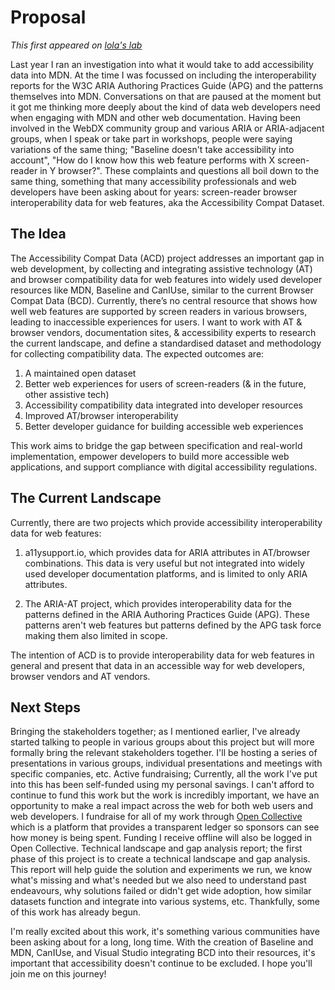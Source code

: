 # Proposal

*This first appeared on [lola's lab](https://lolaslab.co/blog/2025/accessibility-compat-data)*

Last year I ran an investigation into what it would take to add accessibility data into MDN. At the time I was focussed on including the interoperability reports for the W3C ARIA Authoring Practices Guide (APG) and the patterns themselves into MDN. Conversations on that are paused at the moment but it got me thinking more deeply about the kind of data web developers need when engaging with MDN and other web documentation.
Having been involved in the WebDX community group and various ARIA or ARIA-adjacent groups, when I speak or take part in workshops, people were saying variations of the same thing; "Baseline doesn't take accessibility into account", "How do I know how this web feature performs with X screen-reader in Y browser?". These complaints and questions all boil down to the same thing, something that many accessibility professionals and web developers have been asking about for years: screen-reader browser interoperability data for web features, aka the Accessibility Compat Dataset.

## The Idea
The Accessibility Compat Data (ACD) project addresses an important gap in web development, by collecting and integrating assistive technology (AT) and browser compatibility data for web features into widely used developer resources like MDN, Baseline and CanIUse, similar to the current Browser Compat Data (BCD).
Currently, there’s no central resource that shows how well web features are supported by screen readers in various browsers, leading to inaccessible experiences for users.
I want to work with AT & browser vendors, documentation sites, & accessibility experts to research the current landscape, and define a standardised dataset and methodology for collecting compatibility data.
The expected outcomes are:
1. A maintained open dataset
2. Better web experiences for users of screen-readers (& in the future, other assistive tech)
3. Accessibility compatibility data integrated into developer resources
4. Improved AT/browser interoperability
5. Better developer guidance for building accessible web experiences

This work aims to bridge the gap between specification and real-world implementation, empower developers to build more accessible web applications, and support compliance with digital accessibility regulations.

## The Current Landscape
Currently, there are two projects which provide accessibility interoperability data for web features:
1. a11ysupport.io, which provides data for ARIA attributes in AT/browser combinations. This data 
is very useful but not integrated into widely used developer documentation platforms, and is limited to only ARIA attributes.

2. The ARIA-AT project, which provides interoperability data for the patterns defined in the ARIA 
Authoring Practices Guide (APG). These patterns aren't web features but patterns defined by the APG task force making them also limited in scope.

The intention of ACD is to provide interoperability data for web features in general and present that data in an accessible way for web developers, browser vendors and AT vendors.

## Next Steps
Bringing the stakeholders together; as I mentioned earlier, I've already started talking to people in various groups about this project but will more formally bring the relevant stakeholders together. I'll be hosting a series of presentations in various groups, individual presentations and meetings with specific companies, etc.
Active fundraising; Currently, all the work I've put into this has been self-funded using my personal savings. I can't afford to continue to fund this work but the work is incredibly important, we have an opportunity to make a real impact across the web for both web users and web developers. I fundraise for all of my work through [Open Collective](https://opencollective.com/lolas-lab#category-CONTRIBUTE) which is a platform that provides a transparent ledger so sponsors can see how money is being spent. Funding I receive offline will also be logged in Open Collective.
Technical landscape and gap analysis report; the first phase of this project is to create a technical landscape and gap analysis. This report will help guide the solution and experiments we run, we know what's missing and what's needed but we also need to understand past endeavours, why solutions failed or didn't get wide adoption, how similar datasets function and integrate into various systems, etc. Thankfully, some of this work has already begun.


I'm really excited about this work, it's something various communities have been asking about for a long, long time. With the creation of Baseline and MDN, CanIUse, and Visual Studio integrating BCD into their resources, it's important that accessibility doesn't continue to be excluded.
I hope you'll join me on this journey!
